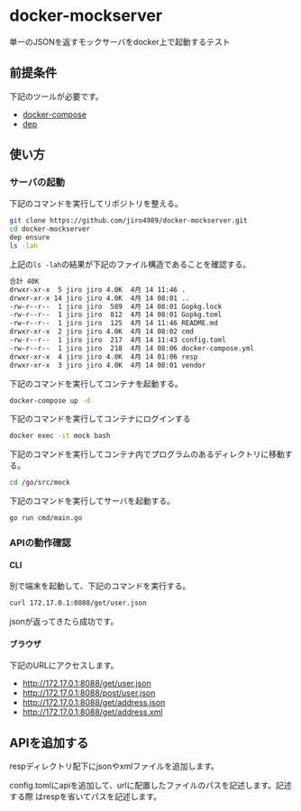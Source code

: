 # docker-mockserver
単一のJSONを返すモックサーバをdocker上で起動するテスト

## 前提条件
下記のツールが必要です。

- [docker-compose](https://docs.docker.com/compose/install/)
- [dep](https://github.com/golang/dep)

## 使い方
### サーバの起動
下記のコマンドを実行してリポジトリを整える。

```bash
git clone https://github.com/jiro4989/docker-mockserver.git
cd docker-mockserver
dep ensure
ls -lah
```

上記の`ls -lah`の結果が下記のファイル構造であることを確認する。

```bash
合計 40K
drwxr-xr-x  5 jiro jiro 4.0K  4月 14 11:46 .
drwxr-xr-x 14 jiro jiro 4.0K  4月 14 08:01 ..
-rw-r--r--  1 jiro jiro  589  4月 14 08:01 Gopkg.lock
-rw-r--r--  1 jiro jiro  812  4月 14 08:01 Gopkg.toml
-rw-r--r--  1 jiro jiro  125  4月 14 11:46 README.md
drwxr-xr-x  2 jiro jiro 4.0K  4月 14 08:02 cmd
-rw-r--r--  1 jiro jiro  217  4月 14 11:43 config.toml
-rw-r--r--  1 jiro jiro  218  4月 14 08:06 docker-compose.yml
drwxr-xr-x  4 jiro jiro 4.0K  4月 14 01:06 resp
drwxr-xr-x  3 jiro jiro 4.0K  4月 14 08:01 vendor
```

下記のコマンドを実行してコンテナを起動する。

```bash
docker-compose up -d
```

下記のコマンドを実行してコンテナにログインする

```bash
docker exec -it mock bash
```

下記のコマンドを実行してコンテナ内でプログラムのあるディレクトリに移動する。

```bash
cd /go/src/mock
```

下記のコマンドを実行してサーバを起動する。

```bash
go run cmd/main.go
```

### APIの動作確認
#### CLI
別で端末を起動して、下記のコマンドを実行する。

```bash
curl 172.17.0.1:8088/get/user.json
```

jsonが返ってきたら成功です。

#### ブラウザ
下記のURLにアクセスします。

- http://172.17.0.1:8088/get/user.json
- http://172.17.0.1:8088/post/user.json
- http://172.17.0.1:8088/get/address.json
- http://172.17.0.1:8088/get/address.xml

## APIを追加する
respディレクトリ配下にjsonやxmlファイルを追加します。

config.tomlにapiを追加して、urlに配置したファイルのパスを記述します。記述する際
はrespを省いてパスを記述します。

